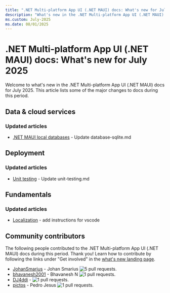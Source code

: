 ```yaml
---
title: ".NET Multi-platform App UI (.NET MAUI) docs: What's new for July 2025"
description: "What's new in the .NET Multi-platform App UI (.NET MAUI) docs for July 2025."
ms.custom: July-2025
ms.date: 08/01/2025
---
```


# .NET Multi-platform App UI (.NET MAUI) docs: What's new for July 2025

Welcome to what's new in the .NET Multi-platform App UI (.NET MAUI) docs for July 2025. This article lists some of the major changes to docs during this period.

## Data & cloud services

### Updated articles

- [.NET MAUI local databases](../data-cloud/database-sqlite.md) - Update database-sqlite.md

## Deployment

### Updated articles

- [Unit testing](../deployment/unit-testing.md) - Update unit-testing.md

## Fundamentals

### Updated articles

- [Localization](../fundamentals/localization.md) - add instructions for vscode

## Community contributors

The following people contributed to the .NET Multi-platform App UI (.NET MAUI) docs during this period. Thank you! Learn how to contribute by following the links under "Get involved" in the [what's new landing page](index.yml).

- [JohanSmarius](https://github.com/JohanSmarius) - Johan Smarius ![5 pull requests.](https://img.shields.io/badge/Merged%20Pull%20Requests-5-green)
- [bhavanesh2001](https://github.com/bhavanesh2001) - Bhavanesh N ![1 pull requests.](https://img.shields.io/badge/Merged%20Pull%20Requests-1-green)
- [DJ4ddi](https://github.com/DJ4ddi) -  ![1 pull requests.](https://img.shields.io/badge/Merged%20Pull%20Requests-1-green)
- [pictos](https://github.com/pictos) - Pedro Jesus ![1 pull requests.](https://img.shields.io/badge/Merged%20Pull%20Requests-1-green)
